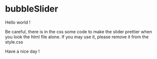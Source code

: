 # bubbleSlider

Hello world ! 

Be careful, there is in the css some code to make the slider prettier when you look the html file alone. If you may use it, please remove it from the style.css

Have a nice day !
